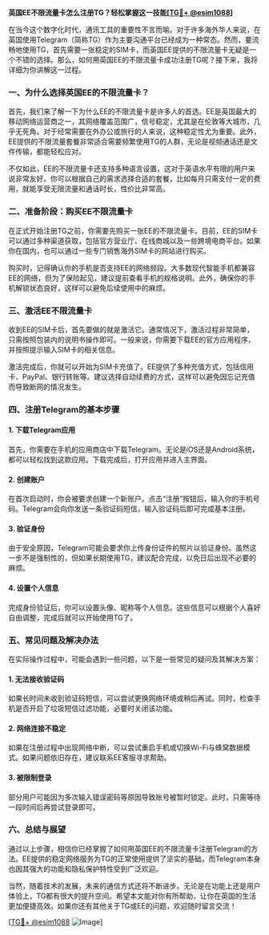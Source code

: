 **英国EE不限流量卡怎么注册TG？轻松掌握这一技能[[TG💪+ @esim1088](https://t.me/s/esim1088)]**

在当今这个数字化时代，通讯工具的重要性不言而喻。对于许多海外华人来说，在英国使用Telegram（简称TG）作为主要沟通平台已经成为一种常态。然而，要流畅地使用TG，首先需要一张稳定的SIM卡，而英国EE提供的不限流量卡无疑是一个不错的选择。那么，如何用英国EE的不限流量卡成功注册TG呢？接下来，我将详细为你讲解这一过程。

### **一、为什么选择英国EE的不限流量卡？**

首先，我们来了解一下为什么EE的不限流量卡是许多人的首选。EE是英国最大的移动网络运营商之一，其网络覆盖范围广，信号稳定，尤其是在伦敦等大城市，几乎无死角。对于经常需要在外办公或旅行的人来说，这种稳定性尤为重要。此外，EE提供的不限流量套餐非常适合需要频繁使用TG的人群，无论是视频通话还是文件传输，都能轻松应对。

不仅如此，EE的不限流量卡还支持多种语言设置，这对于英语水平有限的用户来说非常友好。你可以根据自己的需求选择合适的套餐，比如每月只需支付一定的费用，就能享受无限流量和通话时长，性价比非常高。

### **二、准备阶段：购买EE不限流量卡**

在正式开始注册TG之前，你需要先购买一张EE的不限流量卡。目前，EE的SIM卡可以通过多种渠道获取，包括官方营业厅、在线商城以及一些跨境电商平台。如果你在国内，也可以通过一些专门销售海外SIM卡的网站进行购买。

购买时，记得确认你的手机是否支持EE的网络频段。大多数现代智能手机都兼容EE的网络，但为了保险起见，建议提前查看手机的规格说明。此外，确保你的手机解锁状态良好，这样可以避免后续使用中的麻烦。

### **三、激活EE不限流量卡**

收到EE的SIM卡后，首先要做的就是激活它。通常情况下，激活过程非常简单，只需按照包装内的说明书操作即可。一般来说，你需要下载EE的官方应用程序，并按照提示输入SIM卡的相关信息。

激活完成后，你就可以开始为SIM卡充值了。EE提供了多种充值方式，包括信用卡、PayPal、银行转账等。建议选择自动续费的方式，这样可以避免因忘记充值而导致断网的情况发生。

### **四、注册Telegram的基本步骤**

#### **1. 下载Telegram应用**
首先，你需要在手机的应用商店中下载Telegram。无论是iOS还是Android系统，都可以轻松找到这款应用。下载完成后，打开应用并进入主界面。

#### **2. 创建账户**
在首次启动时，你会被要求创建一个新账户。点击“注册”按钮后，输入你的手机号码。Telegram会向你发送一条验证码短信，输入验证码后即可完成基本注册。

#### **3. 验证身份**
由于安全原因，Telegram可能会要求你上传身份证件的照片以验证身份。虽然这一步不是强制性的，但如果长期使用TG，建议配合完成，以免日后出现不必要的麻烦。

#### **4. 设置个人信息**
完成身份验证后，你可以设置头像、昵称等个人信息。这些信息可以根据个人喜好自由调整，完成后就可以开始使用TG了。

### **五、常见问题及解决办法**

在实际操作过程中，可能会遇到一些问题，以下是一些常见的疑问及其解决方案：

#### **1. 无法接收验证码**
如果长时间未收到验证码短信，可以尝试更换网络环境或稍后再试。同时，检查手机是否开启了垃圾短信过滤功能，必要时关闭该功能。

#### **2. 网络连接不稳定**
如果在注册过程中出现网络中断，可以尝试重启手机或切换Wi-Fi与蜂窝数据模式。如果问题依旧存在，建议联系EE客服寻求帮助。

#### **3. 被限制登录**
部分用户可能因为多次输入错误密码等原因导致账号被暂时锁定。此时，只需等待一段时间后再尝试登录即可。

### **六、总结与展望**

通过以上步骤，相信你已经掌握了如何用英国EE的不限流量卡注册Telegram的方法。EE提供的稳定网络服务为TG的正常使用提供了坚实的基础，而Telegram本身也因其强大的功能和隐私保护特性受到广泛欢迎。

当然，随着技术的发展，未来的通信方式还将不断进步。无论是在功能上还是用户体验上，TG都有很大的提升空间。希望本文能对你有所帮助，让你在英国的生活更加便捷高效。如果你还有其他关于TG或EE的问题，欢迎随时留言交流！

[[TG💪+ @esim1088](https://t.me/s/esim1088) ![Image](https://i.postimg.cc/4NQfJmqS/Snipaste-2025-05-13-00-14-12.png)]
